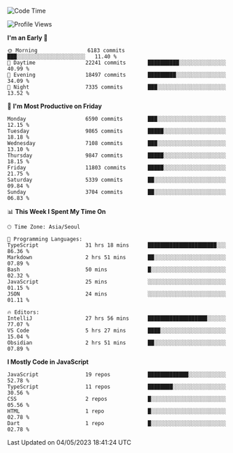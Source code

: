 <!--START_SECTION:waka-->
![Code Time](http://img.shields.io/badge/Code%20Time-4%2C837%20hrs%2033%20mins-blue)

![Profile Views](http://img.shields.io/badge/Profile%20Views-2-blue)

**I'm an Early 🐤** 

```text
🌞 Morning                6183 commits        ███░░░░░░░░░░░░░░░░░░░░░░   11.40 % 
🌆 Daytime                22241 commits       ██████████░░░░░░░░░░░░░░░   40.99 % 
🌃 Evening                18497 commits       █████████░░░░░░░░░░░░░░░░   34.09 % 
🌙 Night                  7335 commits        ███░░░░░░░░░░░░░░░░░░░░░░   13.52 % 
```
📅 **I'm Most Productive on Friday** 

```text
Monday                   6590 commits        ███░░░░░░░░░░░░░░░░░░░░░░   12.15 % 
Tuesday                  9865 commits        █████░░░░░░░░░░░░░░░░░░░░   18.18 % 
Wednesday                7108 commits        ███░░░░░░░░░░░░░░░░░░░░░░   13.10 % 
Thursday                 9847 commits        █████░░░░░░░░░░░░░░░░░░░░   18.15 % 
Friday                   11803 commits       █████░░░░░░░░░░░░░░░░░░░░   21.75 % 
Saturday                 5339 commits        ██░░░░░░░░░░░░░░░░░░░░░░░   09.84 % 
Sunday                   3704 commits        ██░░░░░░░░░░░░░░░░░░░░░░░   06.83 % 
```


📊 **This Week I Spent My Time On** 

```text
🕑︎ Time Zone: Asia/Seoul

💬 Programming Languages: 
TypeScript               31 hrs 18 mins      ██████████████████████░░░   86.36 % 
Markdown                 2 hrs 51 mins       ██░░░░░░░░░░░░░░░░░░░░░░░   07.89 % 
Bash                     50 mins             █░░░░░░░░░░░░░░░░░░░░░░░░   02.32 % 
JavaScript               25 mins             ░░░░░░░░░░░░░░░░░░░░░░░░░   01.15 % 
JSON                     24 mins             ░░░░░░░░░░░░░░░░░░░░░░░░░   01.11 % 

🔥 Editors: 
IntelliJ                 27 hrs 56 mins      ███████████████████░░░░░░   77.07 % 
VS Code                  5 hrs 27 mins       ████░░░░░░░░░░░░░░░░░░░░░   15.04 % 
Obsidian                 2 hrs 51 mins       ██░░░░░░░░░░░░░░░░░░░░░░░   07.89 % 
```

**I Mostly Code in JavaScript** 

```text
JavaScript               19 repos            █████████████░░░░░░░░░░░░   52.78 % 
TypeScript               11 repos            ████████░░░░░░░░░░░░░░░░░   30.56 % 
CSS                      2 repos             █░░░░░░░░░░░░░░░░░░░░░░░░   05.56 % 
HTML                     1 repo              █░░░░░░░░░░░░░░░░░░░░░░░░   02.78 % 
Dart                     1 repo              █░░░░░░░░░░░░░░░░░░░░░░░░   02.78 % 
```




 Last Updated on 04/05/2023 18:41:24 UTC
<!--END_SECTION:waka-->
